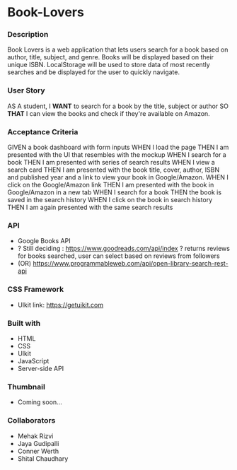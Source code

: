 # Book-Lovers

### Description
Book Lovers is a web application that lets users search for a book based on author, title, subject, and genre. Books will be displayed based on their unique ISBN. LocalStorage will be used to store data of most recently searches and be displayed for the user to quickly navigate. 

### User Story
AS A student,
I **WANT** to search for a book by the title, subject or author 
SO **THAT** I can view the books and check if they're available on Amazon.

### Acceptance Criteria
GIVEN a book dashboard with form inputs
WHEN I load the page
THEN I am presented with the UI that resembles with the mockup
WHEN I search for a book
THEN I am presented with series of search results
WHEN I view a search card
THEN I am presented with the book title, cover, author, ISBN and published year and a link to view your book in Google/Amazon.
WHEN I click on the Google/Amazon link
THEN I am presented with the book in Google/Amazon in a new tab
WHEN I search for a book 
THEN the book is saved in the search history
WHEN I click on the book in search history 
THEN I am again presented with the same search results

### API
- Google Books API
- ? Still deciding :  https://www.goodreads.com/api/index ? returns reviews for books searched, user can select based on reviews from followers 
- (OR) https://www.programmableweb.com/api/open-library-search-rest-api

### CSS Framework
- Ulkit link: https://getuikit.com

### Built with
- HTML
- CSS 
- Ulkit
- JavaScript 
- Server-side API

### Thumbnail
- Coming soon...

### Collaborators
- Mehak Rizvi
- Jaya Gudipalli
- Conner Werth
- Shital Chaudhary
